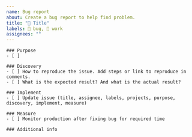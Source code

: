 ```yaml
---
name: Bug report
about: Create a bug report to help find problem.
title: "🐞 Title"
labels: 🐞 bug, 🛞 work
assignees: ""
---
```


```[tasklist]
### Purpose
- [ ] 
```

```[tasklist]
### Discovery
- [ ] How to reproduce the issue. Add steps or link to reproduce in comments. 
- [ ] What is the expected result? And what is the actual result?
```

```[tasklist]
### Implement
- [ ] Update issue (title, assignee, labels, projects, purpose, discovery, implement, measure)
```

```[tasklist]
### Measure
- [ ] Monitor production after fixing bug for required time

```

```[tasklist]
### Additional info
```
